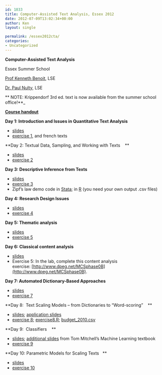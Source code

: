 ```yaml
---
id: 1033
title: Computer-Assisted Text Analysis, Essex 2012
date: 2012-07-09T13:02:34+00:00
author: Ken
layout: single

permalink: /essex2012cta/
categories:
- Uncategorized
---
```

**Computer-Assisted Text Analysis**

Essex Summer School

[Prof Kenneth Benoit](mailto:kbenoit@lse.ac.uk), LSE

[Dr. Paul Nulty](mailto:paul.nulty@gmail.com), LSE

** NOTE: Krippendorf 3rd ed. text is now available from the summer school office!**_

**[Course handout](/assets/courses/essex2012cta/CTA_Essex_syllabus_2012.pdf)**

**Day 1: Introduction and Issues in Quantitative Text Analysis**

  * [slides](/assets/courses/essex2012cta/CTA_Essex_Day1.pdf "Day 1 slides")
  * [exercise 1](/assets/courses/essex2012cta/Assignment_1.pdf "Exercise 1"), and french texts

**Day 2: Textual Data, Sampling, and Working with Texts    **

  * [slides](/assets/courses/essex2012cta/CTA_Essex_Day2.pdf "Day 1 slides")
  * [exercise 2](/assets/courses/essex2012cta/Assignment_2.pdf "Exercise 1")



**Day 3: Descriptive Inference from Texts**


- <a title="Day 3 slides" href="/assets/courses/essex2012cta/CTA_Essex_Day3.pdf">slides</a>
- <a title="Exercise 3" href="/assets/courses/essex2012cta/Assignment_3.pdf">exercise 3</a>
- Zipf&#8217;s law demo code in [Stata](/assets/courses/essex2012cta/zipfslaw.do); in [R](/assets/courses/essex2012cta/zipfslaw.R) (you need your own output .csv files)





**Day 4: Research Design Issues**


- <a title="Day 4 slides" href="/assets/courses/essex2012cta/CTA_Essex_Day4.pdf">slides</a>
- <a title="Exercise 4" href="/assets/courses/essex2012cta/Assignment_4.pdf">exercise 4</a>





**Day 5: Thematic analysis**

  * [slides](/assets/courses/essex2012cta/CTA_Essex_Day5.pdf "Day 5 slides")
  * [exercise 5](/assets/courses/essex2012cta/Assignment_5.pdf "Exercise 5")


**Day 6: Classical content analysis**



- <a title="Day 6 slides" href="/assets/courses/essex2012cta/CTA_Essex_Day6.pdf">slides</a>
- Exercise 5: In the lab, complete this content analysis exercise: [http://www.dpeg.net/MCSphase0B](http://www.dpeg.net/MCSphase0B).





**Day 7: Automated Dictionary-Based Approaches**



- <a title="Day 7 slides" href="/assets/courses/essex2012cta/CTA_Essex_Day7.pdf">slides</a>
- <a title="Exercise 7" href="/assets/courses/essex2012cta/Assignment_7.pdf">exercise 7</a>







**Day 8:  Text Scaling Models – from Dictionaries to “Word-scoring”    **



- <a title="Day 8 slides" href="/assets/courses/essex2012cta/CTA_Essex_Day8.pdf">slides</a>; <a title="Day 8 Applications" href="/assets/courses/essex2012cta/CTA_Essex_Day8_applications.pdf">application slides</a>
- <a title="Exercise 8" href="/assets/courses/essex2012cta/Assignment_8.pdf">exercise 8</a>; [exercise8.R](/assets/courses/essex2012cta/exercise8.R); [budget_2010.csv](/assets/courses/essex2012cta/budget_2010.csv)




**Day 9:  Classifiers    **



- <a title="Day 9 slides" href="/assets/courses/essex2012cta/CTA_Essex_Day9.pdf">slides</a>; [additional slides](http://www.cs.cmu.edu/~tom/mlbook-chapter-slides.html) from Tom Mitchell&#8217;s Machine Learning textbook
- <a title="Exercise 9" href="/assets/courses/essex2012cta/Assignment_9.pdf">exercise 9</a>




**Day 10: Parametric Models for Scaling Texts   **



- <a title="Day 8 slides" href="/assets/courses/essex2012cta/CTA_Essex_Day10.pdf">slides</a>
- <a title="Exercise 10" href="/assets/courses/essex2012cta/Assignment_10.pdf">exercise 10</a>

